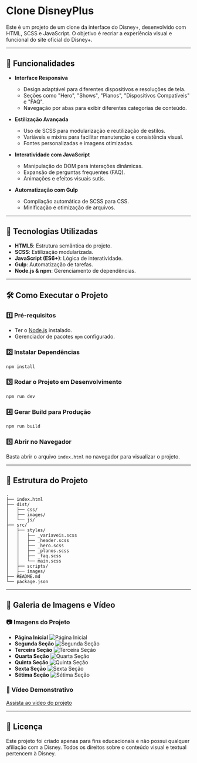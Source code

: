 # Clone DisneyPlus

Este é um projeto de um clone da interface do Disney+, desenvolvido com HTML, SCSS e JavaScript. O objetivo é recriar a experiência visual e funcional do site oficial do Disney+.

---

## 📌 Funcionalidades

- **Interface Responsiva**
  - Design adaptável para diferentes dispositivos e resoluções de tela.
  - Seções como "Hero", "Shows", "Planos", "Dispositivos Compatíveis" e "FAQ".
  - Navegação por abas para exibir diferentes categorias de conteúdo.

- **Estilização Avançada**
  - Uso de SCSS para modularização e reutilização de estilos.
  - Variáveis e mixins para facilitar manutenção e consistência visual.
  - Fontes personalizadas e imagens otimizadas.

- **Interatividade com JavaScript**
  - Manipulação do DOM para interações dinâmicas.
  - Expansão de perguntas frequentes (FAQ).
  - Animações e efeitos visuais sutis.

- **Automatização com Gulp**
  - Compilação automática de SCSS para CSS.
  - Minificação e otimização de arquivos.
  
---

## 🚀 Tecnologias Utilizadas

- **HTML5**: Estrutura semântica do projeto.
- **SCSS**: Estilização modularizada.
- **JavaScript (ES6+)**: Lógica de interatividade.
- **Gulp**: Automatização de tarefas.
- **Node.js & npm**: Gerenciamento de dependências.

---

## 🛠 Como Executar o Projeto

### 1️⃣ **Pré-requisitos**
- Ter o [Node.js](https://nodejs.org/) instalado.
- Gerenciador de pacotes `npm` configurado.

### 2️⃣ **Instalar Dependências**
```bash
npm install
```

### 3️⃣ **Rodar o Projeto em Desenvolvimento**
```bash
npm run dev
```

### 4️⃣ **Gerar Build para Produção**
```bash
npm run build
```

### 5️⃣ **Abrir no Navegador**
Basta abrir o arquivo `index.html` no navegador para visualizar o projeto.

---

## 📂 Estrutura do Projeto

```
.
├── index.html
├── dist/
│   ├── css/
│   ├── images/
│   └── js/
├── src/
│   ├── styles/
│   │   ├── _variaveis.scss
│   │   ├── _header.scss
│   │   ├── _hero.scss
│   │   ├── _planos.scss
│   │   ├── _faq.scss
│   │   └── main.scss
│   ├── scripts/
│   ├── images/
├── README.md
└── package.json
```

---

## 🎨 Galeria de Imagens e Vídeo

### 📷 Imagens do Projeto

- **Página Inicial**
  ![Página Inicial](./mídia/tela-inicial.png)
- **Segunda Seção**
  ![Segunda Seção](./mídia/tela-inicial2.png)
- **Terceira Seção**
  ![Terceira Seção](./mídia/tela-inicial3.png)
- **Quarta Seção**
  ![Quarta Seção](./mídia/tela-inicial4.png)
- **Quinta Seção**
  ![Quinta Seção](./mídia/tela-inicial5.png)
- **Sexta Seção**
  ![Sexta Seção](./mídia/tela-inicial6.png)
- **Sétima Seção**
  ![Sétima Seção](./mídia/tela-inicial7.png)

### 🎥 Vídeo Demonstrativo
[Assista ao vídeo do projeto](./mídia/video-projeto.mp4)

---

## 📜 Licença

Este projeto foi criado apenas para fins educacionais e não possui qualquer afiliação com a Disney. Todos os direitos sobre o conteúdo visual e textual pertencem à Disney.

